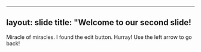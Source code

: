 ---
layout: slide
title: "Welcome to our second slide!
----
Miracle of miracles.  I found the edit button.  Hurray!
Use the left arrow to go back!
